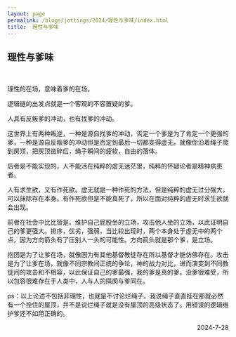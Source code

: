 ```yaml
---
layout: page
permalink: /blogs/jottings/2024/理性与爹味/index.html
title:  理性与爹味
---
```


## 理性与爹味
<br>

理性的在场，意味着爹的在场。

逻辑链的出发点就是一个客观的不容置疑的爹。

人具有反叛爹的冲动，也有找爹的冲动。

这世界上有两种叛逆，一种是源自找爹的冲动，否定一个爹是为了肯定一个更强的爹，一种是源自反叛爹的冲动但是否定到最后一切都变得虚无。就像你沿着绳子爬到房顶，把房顶凿碎后，绳子瞬间的疲软，自由的落体。

后者是不能实现的，人不能活在纯粹的虚无迷茫里，纯粹的怀疑论者是精神病患者。

人有求生欲，又有作死欲。虚无就是一种作死的方法，但是纯粹的虚无过分强大，可以抹除存在本身。有作死欲但是不能真死了，所以在面对纯粹的虚无时求生欲就会出现。

前者在社会中比比皆是。维护自己屁股坐的立场，攻击他人坐的立场，以此证明自己的爹更强大。排序，优劣，强弱，当比较出现时，两个本身处于虚无中的两个点，因为方向箭头有了压别人一头的可能性。方向箭头就是那个爹，是立场。

抱团是为了让爹在场，就像因为有其他基督教徒存在所以基督才能仿佛存在。攻击是为了让爹在场，就像不同宗教间正统的争论，神的战力对比，进而演变到不同教徒间的攻击和不相容，以此保证自己的爹最强，我的爹是真的爹。没爹很难受，所以包容很难存在于人类中，人与人的隔阂与爹同在。

ps：以上论述不包括非理性，也就是不讨论烂绳子。我说绳子直直挂在那就必然有一个拴住的屋顶，并不是说烂绳子就是没有屋顶的高级状态了。用错误的逻辑维护爹还不如用正确的。

<p align="right">2024-7-28</p>
